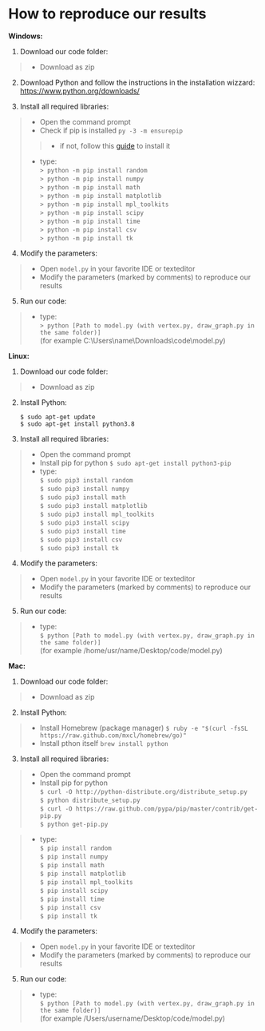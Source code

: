 # How to reproduce our results

__Windows:__
1. Download our code folder:
> * Download as zip

2. Download Python and follow the instructions in the installation wizzard:\
https://www.python.org/downloads/

3. Install all required libraries:
> * Open the command prompt
> * Check if pip is installed `py -3 -m ensurepip`
>> * if not, follow this [guide](https://www.liquidweb.com/kb/install-pip-windows/) to install it
> * type:\
  `> python -m pip install random`\
  `> python -m pip install numpy`\
  `> python -m pip install math`\
  `> python -m pip install matplotlib`\
  `> python -m pip install mpl_toolkits`\
  `> python -m pip install scipy`\
  `> python -m pip install time`\
  `> python -m pip install csv`\
  `> python -m pip install tk`

4. Modify the parameters:
> * Open `model.py` in your favorite IDE or texteditor
> * Modify the parameters (marked by comments) to reproduce our results
   
5. Run our code:
> * type:\
  `> python [Path to model.py (with vertex.py, draw_graph.py in the same folder)]`<br>
  (for example C:\Users\name\Downloads\code\model.py)
  
__Linux:__
1. Download our code folder:
> * Download as zip

2. Install Python:
    ~~~
    $ sudo apt-get update
    $ sudo apt-get install python3.8
    ~~~

3. Install all required libraries:
> * Open the command prompt
> * Install pip for python
   `$ sudo apt-get install python3-pip`
> * type:\
  `$ sudo pip3 install random`\
  `$ sudo pip3 install numpy`\
  `$ sudo pip3 install math`\
  `$ sudo pip3 install matplotlib`\
  `$ sudo pip3 install mpl_toolkits`\
  `$ sudo pip3 install scipy`\
  `$ sudo pip3 install time`\
  `$ sudo pip3 install csv`\
  `$ sudo pip3 install tk`

4. Modify the parameters:
> * Open `model.py` in your favorite IDE or texteditor
> * Modify the parameters (marked by comments) to reproduce our results
   
5. Run our code:
> * type:\
  `$ python [Path to model.py (with vertex.py, draw_graph.py in the same folder)]`<br>
  (for example /home/usr/name/Desktop/code/model.py)
  
__Mac:__
1. Download our code folder:
> * Download as zip

2. Install Python:
> * Install Homebrew (package manager)
    `$ ruby -e "$(curl -fsSL https://raw.github.com/mxcl/homebrew/go)"`
> * Install pthon itself
    `brew install python`

3. Install all required libraries:
> * Open the command prompt
> * Install pip for python\
`$ curl -O http://python-distribute.org/distribute_setup.py`\
`$ python distribute_setup.py`\
`$ curl -O https://raw.github.com/pypa/pip/master/contrib/get-pip.py`\
`$ python get-pip.py`

> * type:\
  `$ pip install random`\
  `$ pip install numpy`\
  `$ pip install math`\
  `$ pip install matplotlib`\
  `$ pip install mpl_toolkits`\
  `$ pip install scipy`\
  `$ pip install time`\
  `$ pip install csv`\
  `$ pip install tk`

4. Modify the parameters:
> * Open `model.py` in your favorite IDE or texteditor
> * Modify the parameters (marked by comments) to reproduce our results
   
5. Run our code:
> * type:\
  `$ python [Path to model.py (with vertex.py, draw_graph.py in the same folder)]`<br>
  (for example /Users/username/Desktop/code/model.py)
